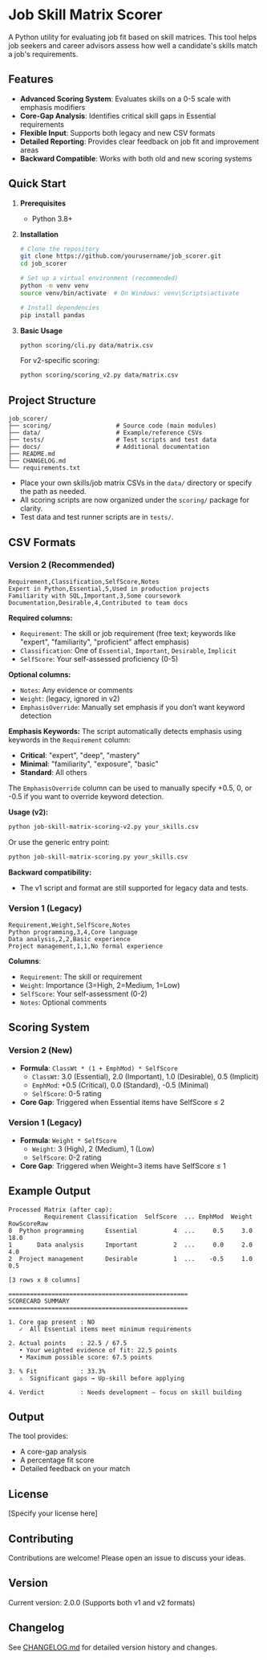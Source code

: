 # Job Skill Matrix Scorer

A Python utility for evaluating job fit based on skill matrices. This tool helps job seekers and career advisors assess how well a candidate's skills match a job's requirements.

## Features

- **Advanced Scoring System**: Evaluates skills on a 0-5 scale with emphasis modifiers
- **Core-Gap Analysis**: Identifies critical skill gaps in Essential requirements
- **Flexible Input**: Supports both legacy and new CSV formats
- **Detailed Reporting**: Provides clear feedback on job fit and improvement areas
- **Backward Compatible**: Works with both old and new scoring systems

## Quick Start

1. **Prerequisites**
   - Python 3.8+

2. **Installation**
   ```bash
   # Clone the repository
   git clone https://github.com/yourusername/job_scorer.git
   cd job_scorer
   
   # Set up a virtual environment (recommended)
   python -m venv venv
   source venv/bin/activate  # On Windows: venv\Scripts\activate
   
   # Install dependencies
   pip install pandas
   ```

3. **Basic Usage**
   ```bash
   python scoring/cli.py data/matrix.csv
   ```
   For v2-specific scoring:
   ```bash
   python scoring/scoring_v2.py data/matrix.csv
   ```

## Project Structure

```
job_scorer/
├── scoring/                  # Source code (main modules)
├── data/                     # Example/reference CSVs
├── tests/                    # Test scripts and test data
├── docs/                     # Additional documentation
├── README.md
├── CHANGELOG.md
└── requirements.txt
```

- Place your own skills/job matrix CSVs in the `data/` directory or specify the path as needed.
- All scoring scripts are now organized under the `scoring/` package for clarity.
- Test data and test runner scripts are in `tests/`.

## CSV Formats

### Version 2 (Recommended)
```csv
Requirement,Classification,SelfScore,Notes
Expert in Python,Essential,5,Used in production projects
Familiarity with SQL,Important,3,Some coursework
Documentation,Desirable,4,Contributed to team docs
```

**Required columns:**
- `Requirement`: The skill or job requirement (free text; keywords like "expert", "familiarity", "proficient" affect emphasis)
- `Classification`: One of `Essential`, `Important`, `Desirable`, `Implicit`
- `SelfScore`: Your self-assessed proficiency (0-5)

**Optional columns:**
- `Notes`: Any evidence or comments
- `Weight`: (legacy, ignored in v2)
- `EmphasisOverride`: Manually set emphasis if you don’t want keyword detection

**Emphasis Keywords:**
The script automatically detects emphasis using keywords in the `Requirement` column:
- **Critical**: "expert", "deep", "mastery"
- **Minimal**: "familiarity", "exposure", "basic"
- **Standard**: All others

The `EmphasisOverride` column can be used to manually specify +0.5, 0, or -0.5 if you want to override keyword detection.

**Usage (v2):**
```bash
python job-skill-matrix-scoring-v2.py your_skills.csv
```
Or use the generic entry point:
```bash
python job-skill-matrix-scoring.py your_skills.csv
```

**Backward compatibility:**
- The v1 script and format are still supported for legacy data and tests.

### Version 1 (Legacy)
```csv
Requirement,Weight,SelfScore,Notes
Python programming,3,4,Core language
Data analysis,2,2,Basic experience
Project management,1,1,No formal experience
```

**Columns**:
- `Requirement`: The skill or requirement
- `Weight`: Importance (3=High, 2=Medium, 1=Low)
- `SelfScore`: Your self-assessment (0-2)
- `Notes`: Optional comments

## Scoring System

### Version 2 (New)
- **Formula**: `ClassWt * (1 + EmphMod) * SelfScore`
  - `ClassWt`: 3.0 (Essential), 2.0 (Important), 1.0 (Desirable), 0.5 (Implicit)
  - `EmphMod`: +0.5 (Critical), 0.0 (Standard), -0.5 (Minimal)
  - `SelfScore`: 0-5 rating
- **Core Gap**: Triggered when Essential items have SelfScore ≤ 2

### Version 1 (Legacy)
- **Formula**: `Weight * SelfScore`
  - `Weight`: 3 (High), 2 (Medium), 1 (Low)
  - `SelfScore`: 0-2 rating
- **Core Gap**: Triggered when Weight=3 items have SelfScore ≤ 1

## Example Output

```
Processed Matrix (after cap):
          Requirement Classification  SelfScore  ... EmphMod  Weight  RowScoreRaw
0  Python programming      Essential          4  ...     0.5     3.0         18.0
1       Data analysis      Important          2  ...     0.0     2.0          4.0
2  Project management      Desirable          1  ...    -0.5     1.0          0.5

[3 rows x 8 columns]

==================================================
SCORECARD SUMMARY
==================================================

1. Core gap present : NO
   ✓  All Essential items meet minimum requirements

2. Actual points    : 22.5 / 67.5
   • Your weighted evidence of fit: 22.5 points
   • Maximum possible score: 67.5 points

3. % Fit            : 33.3%
   ⚠️  Significant gaps → Up-skill before applying

4. Verdict          : Needs development — focus on skill building
```

## Output

The tool provides:
- A core-gap analysis
- A percentage fit score
- Detailed feedback on your match

## License

[Specify your license here]

## Contributing

Contributions are welcome! Please open an issue to discuss your ideas.

## Version

Current version: 2.0.0 (Supports both v1 and v2 formats)

## Changelog

See [CHANGELOG.md](CHANGELOG.md) for detailed version history and changes.
